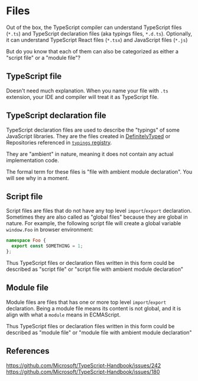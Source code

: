 # Files

Out of the box, the TypeScript compiler can understand TypeScript files (`*.ts`) and TypeScript declaration files (aka typings files, `*.d.ts`).
Optionally, it can understand TypeScript React files (`*.tsx`) and JavaScript files (`*.js`)

But do you know that each of them can also be categorized as either a "script file" or a "module file"?

## TypeScript file

Doesn't need much explanation.
When you name your file with `.ts` extension, your IDE and compiler will treat it as TypeScript file.

## TypeScript declaration file

TypeScript declaration files are used to describe the "typings" of some JavaScript libraries.
They are the files created in [DefinitelyTyped](https://github.com/DefinitelyTyped/DefinitelyTyped/) or Repositories referenced in [`typings` registry](https://github.com/typings/registry).

They are "ambient" in nature, meaning it does not contain any actual implementation code.

The formal term for these files is "file with ambient module declaration".
You will see why in a moment.

## Script file

Script files are files that do not have any top level `import`/`export` declaration.
Sometimes they are also called as "global files" because they are global in nature.
For example, the following script file will create a global variable `window.Foo` in browser environment:

```ts
namespace Foo {
  export const SOMETHING = 1;
};
```

Thus TypeScript files or declaration files written in this form could be described as "script file" or "script file with ambient module declaration"

## Module file

Module files are files that has one or more top level `import`/`export` declaration.
Being a module file means its content is not global, and it is align with what a `module` means in ECMAScript.

Thus TypeScript files or declaration files written in this form could be described as "module file" or "module file with ambient module declaration"

## References

<https://github.com/Microsoft/TypeScript-Handbook/issues/242>
<https://github.com/Microsoft/TypeScript-Handbook/issues/180>
